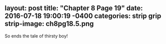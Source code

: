 
layout: post
title:  "Chapter 8 Page 19"
date:   2016-07-18 19:00:19 -0400
categories: strip grip
strip-image: ch8pg18.5.png
---
So ends the tale of thirsty boy!
